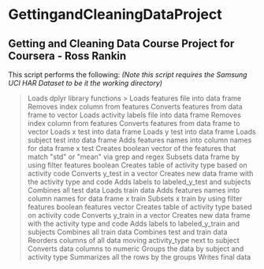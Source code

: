 # GettingandCleaningDataProject
## Getting and Cleaning Data Course Project for Coursera - Ross Rankin

This script performs the following:
<i>(Note this script requires the Samsung UCI HAR Dataset to be it the working directory)</i>
> Loads dplyr library functions >
> Loads features file into data frame
> Removes index column from features
> Converts features from data frame to vector
> Loads activity labels file into data frame
> Removes index column from features
> Converts features from data frame to vector
> Loads x test into data frame
> Loads y test into data frame
> Loads subject test into data frame
> Adds features names into column names for data frame x test
> Creates boolean vector of the features that match "std" or "mean" via grep and regex
> Subsets data frame by using filter features boolean
> Creates table of activity type based on activity code
> Converts y_test in a vector
> Creates new data frame with the activity type and code
> Adds labels to labeled_y_test and subjects
> Combines all test data
> Loads train data
> Adds features names into column names for data frame x train 
> Subsets x train by using filter features boolean features vector
> Creates table of activity type based on activity code
> Converts y_train in a vector
> Creates new data frame with the activity type and code
> Adds labels to labeled_y_train and subjects
> Combines all train data
> Combines test and train data
> Reorders columns of all data moving activity_type next to subject
> Converts data columns to numeric
> Groups the data by subject and activity type
> Summarizes all the rows by the groups
> Writes final data


